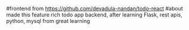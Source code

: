 #frontend from
https://github.com/devadula-nandan/todo-react
#about
made this feature rich todo app backend, after learning Flask, rest apis, python, mysql from great learning
